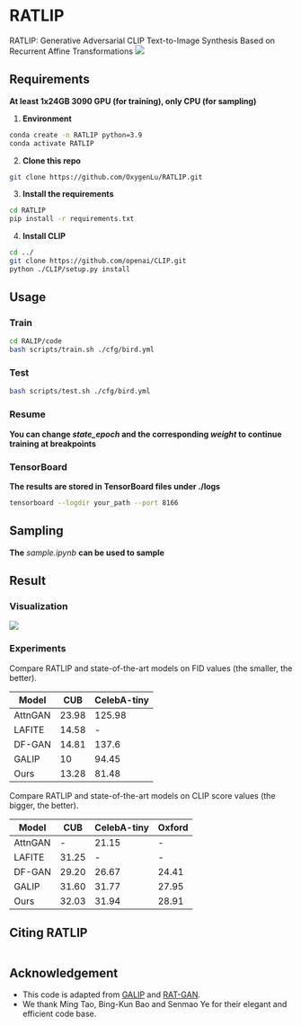 # RATLIP

RATLIP: Generative Adversarial CLIP Text-to-Image Synthesis Based  on Recurrent Affine Transformations
![](https://secure2.wostatic.cn/static/2iz7Fb5zJJfuCmYCcCbWNy/image.png?auth_key=1715613387-gTW6xfpfzcdMASegPeJdgd-0-aa58e1a753fb3b9594e760aafa3bd71a)


## Requirements

**At least 1x24GB 3090 GPU (for training), only CPU (for sampling)**

1. **Environment**

```Bash
conda create -n RATLIP python=3.9
conda activate RATLIP

```

2. **Clone this repo**

```Bash
git clone https://github.com/OxygenLu/RATLIP.git
```

3. **Install the requirements**

```Bash
cd RATLIP
pip install -r requirements.txt

```

4. **Install CLIP**

```Bash
cd ../
git clone https://github.com/openai/CLIP.git
python ./CLIP/setup.py install

```

## Usage



### Train

```Bash
cd RALIP/code
bash scripts/train.sh ./cfg/bird.yml
```

### Test

```Bash
bash scripts/test.sh ./cfg/bird.yml
```

### Resume

**You can change ***state_epoch*** and the corresponding ***weight*** to continue training at breakpoints**

### TensorBoard

**The results are stored in TensorBoard files under ./logs**

```Bash
tensorboard --logdir your_path --port 8166
```

## Sampling

**The** *sample.ipynb* **can be used to sample**

## Result

### Visualization

![](https://secure2.wostatic.cn/static/9kCoFihunNEpzXfCEqH1de/image.png?auth_key=1715613387-icBkxU9oN5XNYRxizYGEpx-0-1a7334d56581487e715763172fefe437)

### Experiments

Compare RATLIP and state-of-the-art models on FID values (the smaller, the better).

| Model   | CUB   | CelebA-tiny |
| ------- | ----- | ----------- |
| AttnGAN | 23.98 | 125.98      |
| LAFITE  | 14.58 | -           |
| DF-GAN  | 14.81 | 137.6       |
| GALIP   | 10    | 94.45       |
| Ours    | 13.28 | 81.48       |

Compare RATLIP and state-of-the-art models on CLIP score values (the bigger, the better).

| Model   | CUB   | CelebA-tiny | Oxford |
| ------- | ----- | ----------- | ------ |
| AttnGAN | -     | 21.15       | -      |
| LAFITE  | 31.25 | -           | -      |
| DF-GAN  | 29.20 | 26.67       | 24.41  |
| GALIP   | 31.60 | 31.77       | 27.95  |
| Ours    | 32.03 | 31.94       | 28.91  |

## Citing RATLIP

```Bash

```

## Acknowledgement

* This code is adapted from [GALIP](https://github.com/tobran/GALIP) and [RAT-GAN](https://github.com/senmaoy/RAT-GAN).
* We thank Ming Tao, Bing-Kun Bao and Senmao Ye for their elegant and efficient code base.
